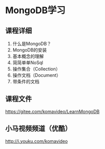 MongoDB学习
===========

## 课程详细

1. 什么是MongoDB？
2. MongoDB的安装
3. 基本概念的理解
4. 简简单单NoSql
5. 操作集合（Collection）
6. 操作文档（Document）
7. 带条件的文档

## 课程文件

https://gitee.com/komavideo/LearnMongoDB

## 小马视频频道（优酷）

http://i.youku.com/komavideo
